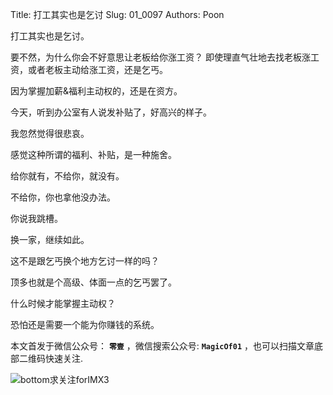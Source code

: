 Title:  打工其实也是乞讨
Slug:  01_0097
Authors: Poon
 
打工其实也是乞讨。

要不然，为什么你会不好意思让老板给你涨工资？
即使理直气壮地去找老板涨工资，或者老板主动给涨工资，还是乞丐。

因为掌握加薪&福利主动权的，还是在资方。

今天，听到办公室有人说发补贴了，好高兴的样子。

我忽然觉得很悲哀。

感觉这种所谓的福利、补贴，是一种施舍。

给你就有，不给你，就没有。

不给你，你也拿他没办法。

你说我跳槽。

换一家，继续如此。

这不是跟乞丐换个地方乞讨一样的吗？

顶多也就是个高级、体面一点的乞丐罢了。

什么时候才能掌握主动权？

恐怕还是需要一个能为你赚钱的系统。









本文首发于微信公众号： **`零壹`** ，微信搜索公众号: **`MagicOf01`** ，也可以扫描文章底部二维码快速关注.

![bottom求关注forIMX3](http://www.imx3.com/img/weixin_bi_common/sdr_code_tree_01.png)

